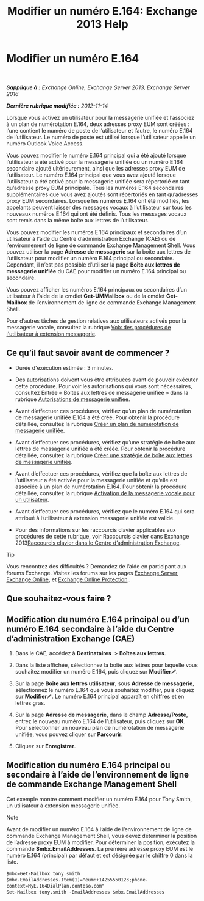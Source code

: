 ﻿---
title: 'Modifier un numéro E.164: Exchange 2013 Help'
TOCTitle: Modifier un numéro E.164
ms:assetid: 2a3da11b-bb9b-4d4d-9238-6a1a47ef63f2
ms:mtpsurl: https://technet.microsoft.com/fr-fr/library/Dd335162(v=EXCHG.150)
ms:contentKeyID: 50555363
ms.date: 05/23/2018
mtps_version: v=EXCHG.150
ms.translationtype: MT
---

# Modifier un numéro E.164

 

_**Sapplique à :** Exchange Online, Exchange Server 2013, Exchange Server 2016_

_**Dernière rubrique modifiée :** 2012-11-14_

Lorsque vous activez un utilisateur pour la messagerie unifiée et l’associez à un plan de numérotation E.164, deux adresses proxy EUM sont créées : l’une contient le numéro de poste de l’utilisateur et l’autre, le numéro E.164 de l’utilisateur. Le numéro de poste est utilisé lorsque l’utilisateur appelle un numéro Outlook Voice Access.

Vous pouvez modifier le numéro E.164 principal qui a été ajouté lorsque l’utilisateur a été activé pour la messagerie unifiée ou un numéro E.164 secondaire ajouté ultérieurement, ainsi que les adresses proxy EUM de l’utilisateur. Le numéro E.164 principal que vous avez ajouté lorsque l’utilisateur a été activé pour la messagerie unifiée sera répertorié en tant qu’adresse proxy EUM principale. Tous les numéros E.164 secondaires supplémentaires que vous avez ajoutés sont répertoriés en tant qu’adresses proxy EUM secondaires. Lorsque les numéros E.164 ont été modifiés, les appelants peuvent laisser des messages vocaux à l’utilisateur sur tous les nouveaux numéros E.164 qui ont été définis. Tous les messages vocaux sont remis dans la même boîte aux lettres de l’utilisateur.

Vous pouvez modifier les numéros E.164 principaux et secondaires d’un utilisateur à l’aide du Centre d’administration Exchange (CAE) ou de l’environnement de ligne de commande Exchange Management Shell. Vous pouvez utiliser la page **Adresse de messagerie** sur la boîte aux lettres de l’utilisateur pour modifier un numéro E.164 principal ou secondaire. Cependant, il n’est pas possible d’utiliser la page **Boîte aux lettres de messagerie unifiée** du CAE pour modifier un numéro E.164 principal ou secondaire.

Vous pouvez afficher les numéros E.164 principaux ou secondaires d’un utilisateur à l’aide de la cmdlet **Get-UMMailbox** ou de la cmdlet **Get-Mailbox** de l’environnement de ligne de commande Exchange Management Shell.

Pour d’autres tâches de gestion relatives aux utilisateurs activés pour la messagerie vocale, consultez la rubrique [Voix des procédures de l'utilisateur à extension messagerie](voice-mail-enabled-user-procedures-exchange-2013-help.md).

## Ce qu’il faut savoir avant de commencer ?

  - Durée d'exécution estimée : 3 minutes.

  - Des autorisations doivent vous être attribuées avant de pouvoir exécuter cette procédure. Pour voir les autorisations qui vous sont nécessaires, consultez Entrée « Boîtes aux lettres de messagerie unifiée » dans la rubrique [Autorisations de messagerie unifiée](unified-messaging-permissions-exchange-2013-help.md).

  - Avant d’effectuer ces procédures, vérifiez qu’un plan de numérotation de messagerie unifiée E.164 a été créé. Pour obtenir la procédure détaillée, consultez la rubrique [Créer un plan de numérotation de messagerie unifiée](create-a-um-dial-plan-exchange-2013-help.md).

  - Avant d’effectuer ces procédures, vérifiez qu’une stratégie de boîte aux lettres de messagerie unifiée a été créée. Pour obtenir la procédure détaillée, consultez la rubrique [Créer une stratégie de boîte aux lettres de messagerie unifiée](create-a-um-mailbox-policy-exchange-2013-help.md).

  - Avant d’effectuer ces procédures, vérifiez que la boîte aux lettres de l’utilisateur a été activée pour la messagerie unifiée et qu’elle est associée à un plan de numérotation E.164. Pour obtenir la procédure détaillée, consultez la rubrique [Activation de la messagerie vocale pour un utilisateur](enable-a-user-for-voice-mail-exchange-2013-help.md).

  - Avant d’effectuer ces procédures, vérifiez que le numéro E.164 qui sera attribué à l’utilisateur à extension messagerie unifiée est valide.

  - Pour des informations sur les raccourcis clavier applicables aux procédures de cette rubrique, voir Raccourcis clavier dans Exchange 2013[Raccourcis clavier dans le Centre d’administration Exchange](keyboard-shortcuts-in-the-exchange-admin-center-exchange-online-protection-help.md).

> [!TIP]
> Vous rencontrez des difficultés ? Demandez de l’aide en participant aux forums Exchange. Visitez les forums sur les pages <a href="https://go.microsoft.com/fwlink/p/?linkid=60612">Exchange Server</a>, <a href="https://go.microsoft.com/fwlink/p/?linkid=267542">Exchange Online</a>, et <a href="https://go.microsoft.com/fwlink/p/?linkid=285351">Exchange Online Protection</a>..


## Que souhaitez-vous faire ?

## Modification du numéro E.164 principal ou d’un numéro E.164 secondaire à l’aide du Centre d’administration Exchange (CAE)

1.  Dans le CAE, accédez à **Destinataires**  \> **Boîtes aux lettres**.

2.  Dans la liste affichée, sélectionnez la boîte aux lettres pour laquelle vous souhaitez modifier un numéro E.164, puis cliquez sur **Modifier**![Icône Modifier](images/Bb124582.6f53ccb2-1f13-4c02-bea0-30690e6ea71d(EXCHG.150).gif "Icône Modifier").

3.  Sur la page **Boîte aux lettres utilisateur**, sous **Adresse de messagerie**, sélectionnez le numéro E.164 que vous souhaitez modifier, puis cliquez sur **Modifier**![Icône Modifier](images/Bb124582.6f53ccb2-1f13-4c02-bea0-30690e6ea71d(EXCHG.150).gif "Icône Modifier"). Le numéro E.164 principal apparaît en chiffres et en lettres gras.

4.  Sur la page **Adresse de messagerie**, dans le champ **Adresse/Poste**, entrez le nouveau numéro E.164 de l’utilisateur, puis cliquez sur **OK**. Pour sélectionner un nouveau plan de numérotation de messagerie unifiée, vous pouvez cliquer sur **Parcourir**.

5.  Cliquez sur **Enregistrer**.

## Modification du numéro E.164 principal ou secondaire à l’aide de l’environnement de ligne de commande Exchange Management Shell

Cet exemple montre comment modifier un numéro E.164 pour Tony Smith, un utilisateur à extension messagerie unifiée.

> [!NOTE]
> Avant de modifier un numéro E.164 à l’aide de l’environnement de ligne de commande Exchange Management Shell, vous devez déterminer la position de l’adresse proxy EUM à modifier. Pour déterminer la position, exécutez la commande <strong>$mbx.EmailAddresses</strong>. La première adresse proxy EUM est le numéro E.164 (principal) par défaut et est désignée par le chiffre 0 dans la liste.


    $mbx=Get-Mailbox tony.smith
    $mbx.EmailAddresses.Item(1)="eum:+14255550123;phone-context=MyE.164DialPlan.contoso.com"
    Set-Mailbox tony.smith -EmailAddresses $mbx.EmailAddresses

